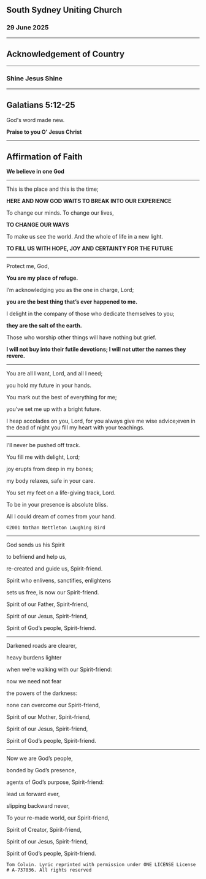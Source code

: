 ## South Sydney Uniting Church

### 29 June 2025

---

## Acknowledgement of Country


---

### Shine Jesus Shine

---

<section data-background-image="church/bible-reading.jpg">

## Galatians 5:12-25

God's word made new.

__Praise to you O' Jesus Christ__

</section>

---

## Affirmation of Faith

**We believe in one God**

---



This is the place and this is the time;​

**HERE AND NOW GOD WAITS​ TO BREAK INTO OUR EXPERIENCE​**

To change our minds. To change our lives,

**TO CHANGE OUR WAYS​**

To make us see the world​. And the whole of life in a new light.​

**TO FILL US WITH HOPE, JOY ​AND CERTAINTY FOR THE FUTURE​**




---

Protect me, God,​

**You are my place of refuge.​**

I’m acknowledging you ​as the one in charge, Lord;​

**you are the best thing that’s ever happened to me.**

I delight in the company of those​ who dedicate themselves to you;

**they are the salt of the earth.​**

Those who worship other things​ will have nothing but grief.​

**I will not buy into their futile devotions;​ I will not utter the names they revere.​**

---

You are all I want, Lord, and all I need;​

you hold my future in your hands. ​

You mark out the best of everything for me;​

you’ve set me up with a bright future.​

I heap accolades on you, Lord,​ for you always give me wise advice;​
even in the dead of night​ you fill my heart with your teachings. ​

---

I’ll never be pushed off track. ​

You fill me with delight, Lord;​

joy erupts from deep in my bones;​

my body relaxes, safe in your care.

You set my feet on a life-giving track, Lord.​

To be in your presence is absolute bliss.​

All I could dream of comes from your hand. ​

`©2001 Nathan Nettleton Laughing Bird`

---

God sends us his Spirit ​

to befriend and help us,​

re-created and guide us, Spirit-friend.​

Spirit who enlivens, sanctifies, enlightens​

sets us free, is now our Spirit-friend.​

Spirit of our Father, Spirit-friend,​

Spirit of our Jesus, Spirit-friend,​

Spirit of God’s people, Spirit-friend.

---

Darkened roads are clearer,​

heavy burdens lighter​

when we’re walking with our Spirit-friend:​

now we need not fear ​

the powers of the darkness:​

none can overcome our Spirit-friend,​

Spirit of our Mother, Spirit-friend,​

Spirit of our Jesus, Spirit-friend,​

Spirit of God’s people, Spirit-friend.​

---

Now we are God’s people, 

bonded by God’s presence,​

agents of God’s purpose, Spirit-friend:​

lead us forward ever,​

slipping backward never,​

To your re-made world, our Spirit-friend,​

Spirit of Creator, Spirit-friend,​

Spirit of our Jesus, Spirit-friend,​

Spirit of God’s people, Spirit-friend.​

`Tom Colvin. Lyric reprinted with permission under ONE LICENSE License # A-737036. All rights reserved​`
